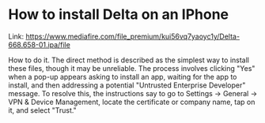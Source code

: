 # How to install Delta on an IPhone

Link: https://www.mediafire.com/file_premium/kui56vq7yaoyc1y/Delta-668.658-01.ipa/file

How to do it.
The direct method is described as the simplest way to install these files, though it may be unreliable. The process involves clicking "Yes" when a pop-up appears asking to install an app, waiting for the app to install, and then addressing a potential "Untrusted Enterprise Developer" message. To resolve this, the instructions say to go to Settings -> General -> VPN & Device Management, locate the certificate or company name, tap on it, and select "Trust."
